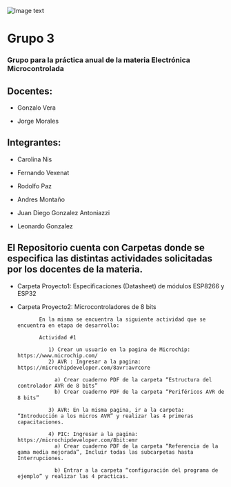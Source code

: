 ![Image text](https://github.com/EMTSTISPC/Grupo3/blob/main/Logo%20Tecnicatuta%20Superior%20en%20Telecomunicaciones.PNG)

# Grupo 3

### Grupo para la práctica anual de la materia Electrónica Microcontrolada

## Docentes:

- Gonzalo Vera

- Jorge Morales


## Integrantes:

- Carolina Nis

- Fernando Vexenat

- Rodolfo Paz

- Andres Montaño

- Juan Diego Gonzalez Antoniazzi

- Leonardo Gonzalez

## El Repositorio cuenta con Carpetas donde se especifica las distintas actividades solicitadas por los docentes de la materia.

* Carpeta Proyecto1: Especificaciones (Datasheet) de módulos ESP8266 y ESP32

* Carpeta Proyecto2: Microcontroladores de 8 bits

             En la misma se encuentra la siguiente actividad que se encuentra en etapa de desarrollo:
             
             Actividad #1
             
                1) Crear un usuario en la pagina de Microchip: https://www.microchip.com/
                2) AVR : Ingresar a la pagina: https://microchipdeveloper.com/8avr:avrcore
               
                  a) Crear cuaderno PDF de la carpeta “Estructura del controlador AVR de 8 bits”
                  b) Crear cuaderno PDF de la carpeta “Periféricos AVR de 8 bits”
                  
                3) AVR: En la misma pagina, ir a la carpeta: “Introducción a los micros AVR” y realizar las 4 primeras capacitaciones.
                
                4) PIC: Ingresar a la pagina: https://microchipdeveloper.com/8bit:emr
                  a) Crear cuaderno PDF de la carpeta “Referencia de la gama media mejorada”, Incluir todas las subcarpetas hasta Interrupciones.
                  
                  b) Entrar a la carpeta “configuración del programa de ejemplo” y realizar las 4 practicas.

